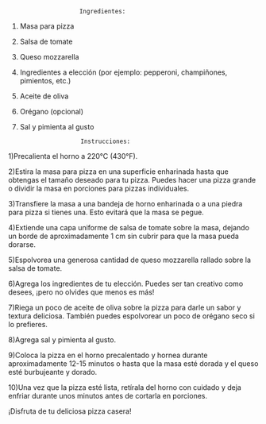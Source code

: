                         Ingredientes:
                        
1) Masa para pizza
2) Salsa de tomate
3) Queso mozzarella
4) Ingredientes a elección (por ejemplo: pepperoni, champiñones, pimientos, etc.)
5) Aceite de oliva
6) Orégano (opcional)
7) Sal y pimienta al gusto

                        Instrucciones:

1)Precalienta el horno a 220°C (430°F).

2)Estira la masa para pizza en una superficie enharinada hasta que obtengas el tamaño deseado para tu pizza. Puedes hacer
una pizza grande o dividir la masa en porciones para pizzas individuales.

3)Transfiere la masa a una bandeja de horno enharinada o a una piedra para pizza si tienes una. Esto evitará que la masa 
se pegue.

4)Extiende una capa uniforme de salsa de tomate sobre la masa, dejando un borde de aproximadamente 1 cm sin cubrir para 
que la masa pueda dorarse.

5)Espolvorea una generosa cantidad de queso mozzarella rallado sobre la salsa de tomate.

6)Agrega los ingredientes de tu elección. Puedes ser tan creativo como desees, ¡pero no olvides que menos es más!

7)Riega un poco de aceite de oliva sobre la pizza para darle un sabor y textura deliciosa. También puedes espolvorear un poco de orégano seco si lo prefieres.

8)Agrega sal y pimienta al gusto.

9)Coloca la pizza en el horno precalentado y hornea durante aproximadamente 12-15 minutos o hasta que la masa esté dorada y el queso esté burbujeante y dorado.

10)Una vez que la pizza esté lista, retírala del horno con cuidado y deja enfriar durante unos minutos antes de cortarla en porciones.

¡Disfruta de tu deliciosa pizza casera!